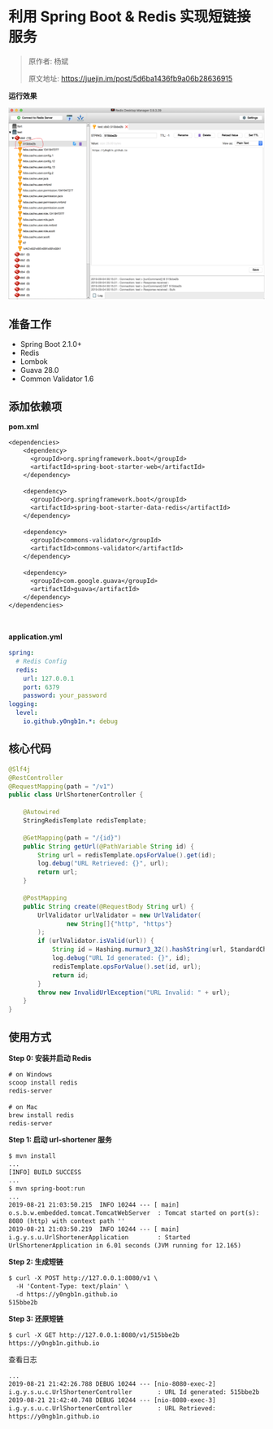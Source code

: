 # 利用 Spring Boot & Redis 实现短链接服务

> 原作者: 杨斌
>
> 原文地址: https://juejin.im/post/5d6ba1436fb9a06b28636915

**运行效果**

![](https://raw.githubusercontent.com/gaohanghang/images/master/img20190904001549.png)

## 准备工作

- Spring Boot 2.1.0+
- Redis
- Lombok
- Guava 28.0
- Common Validator 1.6

## 添加依赖项

**pom.xml**

```
<dependencies>
    <dependency>
      <groupId>org.springframework.boot</groupId>
      <artifactId>spring-boot-starter-web</artifactId>
    </dependency>

    <dependency>
      <groupId>org.springframework.boot</groupId>
      <artifactId>spring-boot-starter-data-redis</artifactId>
    </dependency>

    <dependency>
      <groupId>commons-validator</groupId>
      <artifactId>commons-validator</artifactId>
    </dependency>

    <dependency>
      <groupId>com.google.guava</groupId>
      <artifactId>guava</artifactId>
    </dependency>
</dependencies>



```

**application.yml**

```yaml
spring:
  # Redis Config
  redis:
    url: 127.0.0.1
    port: 6379
    password: your_password
logging:
  level:
    io.github.y0ngb1n.*: debug
```

## 核心代码

```java
@Slf4j
@RestController
@RequestMapping(path = "/v1")
public class UrlShortenerController {

    @Autowired
    StringRedisTemplate redisTemplate;

    @GetMapping(path = "/{id}")
    public String getUrl(@PathVariable String id) {
        String url = redisTemplate.opsForValue().get(id);
        log.debug("URL Retrieved: {}", url);
        return url;
    }

    @PostMapping
    public String create(@RequestBody String url) {
        UrlValidator urlValidator = new UrlValidator(
                new String[]{"http", "https"}
        );
        if (urlValidator.isValid(url)) {
            String id = Hashing.murmur3_32().hashString(url, StandardCharsets.UTF_8).toString();
            log.debug("URL Id generated: {}", id);
            redisTemplate.opsForValue().set(id, url);
            return id;
        }
        throw new InvalidUrlException("URL Invalid: " + url);
    }
}
```

## 使用方式

**Step 0: 安装并启动 Redis**

```
# on Windows
scoop install redis
redis-server

# on Mac
brew install redis
redis-server
```

**Step 1: 启动 url-shortener 服务**

```
$ mvn install
...
[INFO] BUILD SUCCESS
...
$ mvn spring-boot:run
...
2019-08-21 21:03:50.215  INFO 10244 --- [ main] o.s.b.w.embedded.tomcat.TomcatWebServer  : Tomcat started on port(s): 8080 (http) with context path ''
2019-08-21 21:03:50.219  INFO 10244 --- [ main] i.g.y.s.u.UrlShortenerApplication        : Started UrlShortenerApplication in 6.01 seconds (JVM running for 12.165)
```

**Step 2: 生成短链**

```shell
$ curl -X POST http://127.0.0.1:8080/v1 \
  -H 'Content-Type: text/plain' \
  -d https://y0ngb1n.github.io
515bbe2b
```

**Step 3: 还原短链**

```shell
$ curl -X GET http://127.0.0.1:8080/v1/515bbe2b
https://y0ngb1n.github.io
```

查看日志

```
...
2019-08-21 21:42:26.788 DEBUG 10244 --- [nio-8080-exec-2] i.g.y.s.u.c.UrlShortenerController       : URL Id generated: 515bbe2b
2019-08-21 21:42:40.748 DEBUG 10244 --- [nio-8080-exec-3] i.g.y.s.u.c.UrlShortenerController       : URL Retrieved: https://y0ngb1n.github.io
```
